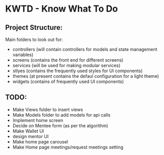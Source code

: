 # KWTD - Know What To Do

## Project Structure:
Main folders to look out for:
- controllers (will contain controllers for models and state management variables)
- screens (contains the front end for different screens)
- services (will be used for making modular services)
- stlyes (contains the frequently used styles for UI components)
- themes (at present contains the defaul configuration for a light theme)
- widgets (contains of frequently used UI components)

## TODO:
- Make Views folder to insert views
- Make Models folder to add models for api calls
- Implement home screen
- Decide on Mentee form (as per the algorithm)
- Make Wallet UI
- design mentor UI
- Make home page carousel
- Make Home page meetings/request meetings setting
